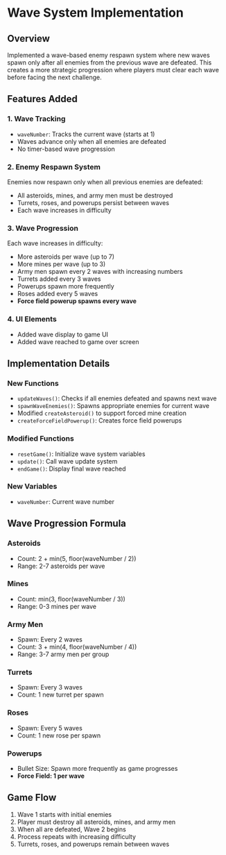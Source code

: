 # Wave System Implementation

## Overview
Implemented a wave-based enemy respawn system where new waves spawn only after all enemies from the previous wave are defeated. This creates a more strategic progression where players must clear each wave before facing the next challenge.

## Features Added

### 1. Wave Tracking
- `waveNumber`: Tracks the current wave (starts at 1)
- Waves advance only when all enemies are defeated
- No timer-based wave progression

### 2. Enemy Respawn System
Enemies now respawn only when all previous enemies are defeated:
- All asteroids, mines, and army men must be destroyed
- Turrets, roses, and powerups persist between waves
- Each wave increases in difficulty

### 3. Wave Progression
Each wave increases in difficulty:
- More asteroids per wave (up to 7)
- More mines per wave (up to 3)
- Army men spawn every 2 waves with increasing numbers
- Turrets added every 3 waves
- Powerups spawn more frequently
- Roses added every 5 waves
- **Force field powerup spawns every wave**

### 4. UI Elements
- Added wave display to game UI
- Added wave reached to game over screen

## Implementation Details

### New Functions
- `updateWaves()`: Checks if all enemies defeated and spawns next wave
- `spawnWaveEnemies()`: Spawns appropriate enemies for current wave
- Modified `createAsteroid()` to support forced mine creation
- `createForceFieldPowerup()`: Creates force field powerups

### Modified Functions
- `resetGame()`: Initialize wave system variables
- `update()`: Call wave update system
- `endGame()`: Display final wave reached

### New Variables
- `waveNumber`: Current wave number

## Wave Progression Formula

### Asteroids
- Count: 2 + min(5, floor(waveNumber / 2))
- Range: 2-7 asteroids per wave

### Mines
- Count: min(3, floor(waveNumber / 3))
- Range: 0-3 mines per wave

### Army Men
- Spawn: Every 2 waves
- Count: 3 + min(4, floor(waveNumber / 4))
- Range: 3-7 army men per group

### Turrets
- Spawn: Every 3 waves
- Count: 1 new turret per spawn

### Roses
- Spawn: Every 5 waves
- Count: 1 new rose per spawn

### Powerups
- Bullet Size: Spawn more frequently as game progresses
- **Force Field: 1 per wave**

## Game Flow
1. Wave 1 starts with initial enemies
2. Player must destroy all asteroids, mines, and army men
3. When all are defeated, Wave 2 begins
4. Process repeats with increasing difficulty
5. Turrets, roses, and powerups remain between waves